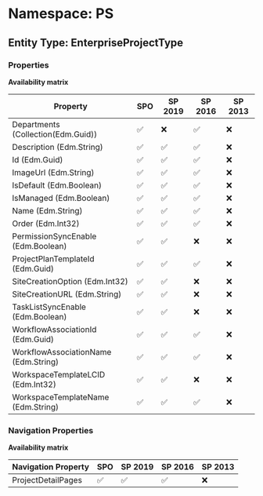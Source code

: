 # Namespace: PS

## Entity Type: EnterpriseProjectType

### Properties

**Availability matrix**

Property | SPO | SP 2019 | SP 2016 | SP 2013
----------|-----|---------|---------|--------
Departments (Collection(Edm.Guid)) | ✅ | ❌ | ✅ | ❌
Description (Edm.String) | ✅ | ✅ | ✅ | ❌
Id (Edm.Guid) | ✅ | ✅ | ✅ | ❌
ImageUrl (Edm.String) | ✅ | ✅ | ✅ | ❌
IsDefault (Edm.Boolean) | ✅ | ✅ | ✅ | ❌
IsManaged (Edm.Boolean) | ✅ | ✅ | ✅ | ❌
Name (Edm.String) | ✅ | ✅ | ✅ | ❌
Order (Edm.Int32) | ✅ | ✅ | ✅ | ❌
PermissionSyncEnable (Edm.Boolean) | ✅ | ✅ | ❌ | ❌
ProjectPlanTemplateId (Edm.Guid) | ✅ | ✅ | ✅ | ❌
SiteCreationOption (Edm.Int32) | ✅ | ✅ | ❌ | ❌
SiteCreationURL (Edm.String) | ✅ | ✅ | ❌ | ❌
TaskListSyncEnable (Edm.Boolean) | ✅ | ✅ | ❌ | ❌
WorkflowAssociationId (Edm.Guid) | ✅ | ✅ | ✅ | ❌
WorkflowAssociationName (Edm.String) | ✅ | ✅ | ✅ | ❌
WorkspaceTemplateLCID (Edm.Int32) | ✅ | ✅ | ❌ | ❌
WorkspaceTemplateName (Edm.String) | ✅ | ✅ | ✅ | ❌

### Navigation Properties

**Availability matrix**

Navigation Property | SPO | SP 2019 | SP 2016 | SP 2013
----------|-----|---------|---------|--------
ProjectDetailPages | ✅ | ✅ | ✅ | ❌
